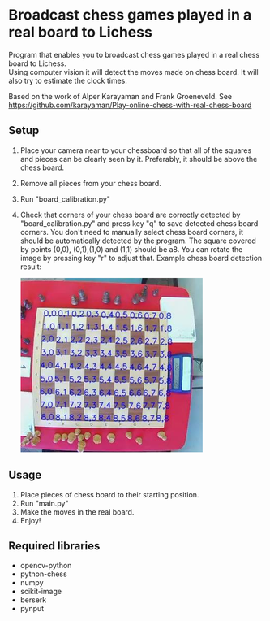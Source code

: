 # Broadcast chess games played in a real board to Lichess

Program that enables you to broadcast chess games played in a real chess board to Lichess.  
Using computer vision it will detect the moves made on chess board. It will also try to estimate the clock times.

Based on the work of Alper Karayaman and Frank Groeneveld. See https://github.com/karayaman/Play-online-chess-with-real-chess-board

## Setup

1. Place your camera near to your chessboard so that all of the squares and pieces can be clearly seen by it. Preferably, it should be above the chess board.

2. Remove all pieces from your chess board.

3. Run "board_calibration.py"

4. Check that corners of your chess board are correctly detected by "board_calibration.py" and press key "q" to save detected chess board corners. You don't need to manually select chess board corners, it should be automatically detected by the program. The square covered by points (0,0), (0,1),(1,0) and (1,1) should be a8. You can rotate the image by pressing key "r" to adjust that. Example chess board detection result:

   ![](./calibrated_board.jpg)

## Usage

1. Place pieces of chess board to their starting position.
2. Run "main.py"
3. Make the moves in the real board.
4. Enjoy!


## Required libraries

- opencv-python
- python-chess
- numpy
- scikit-image
- berserk
- pynput
